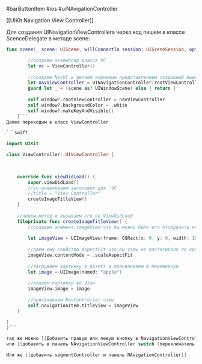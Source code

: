 #barButtonItem #ios #uiNAvigationController 

[[UIKit Navigation View Controller]]


Для создания UINavigationViewControllera через код пишем в классе ScenceDelegate  в методе scene:

```swift
func scene(_ scene: UIScene, willConnectTo session: UISceneSession, options connectionOptions: UIScene.ConnectionOptions) {

		//создаем экземпляр класса VC
        let vc = ViewController()
        
	    //создаем NavVC и делаем корневым предcтавлением созданный выше vc
        let navViewController = UINavigationController(rootViewController: vc)
        guard let _ = (scene as? UIWindowScene) else { return }
        
        self.window?.rootViewController = navViewController
        self.window?.backgroundColor = .white
        self.window?.makeKeyAndVisible()
    }```
Далее переходим в класс ViewController

```swift

import UIKit

class ViewController: UIViewController {

   
    
    override func viewDidLoad() {
        super.viewDidLoad()
        //устанавливаем заголовок для  VC
        //title = "View Controller"
        createImageTitleView()
    }
    
    //пишем метод и вызываем его во ViewDidLoad
    fileprivate func createImageTitleView() {
        //создаем элемент imageView что бы можно было его отобразить на navigationItem впоследствии
        
        let imageView = UIImageView(frame: CGRect(x: 0, y: 0, width: 100, height: 40))
        
        //даем ему свойство AspectFit что бы view не пастягивало по краям
        imageView.contentMode = .scaleAspectFit
        
        //загружаем картинку в Assets и присваиваем в переменную
        let image = UIImage(named: "apple")
        
        //кладем картинку во View
        imageView.image = image
        
        //присваиваем NavController view
        self.navigationItem.titleView = imageView
    }

}
}```

так же можно [[Добавить правую или левую кнопку в NavigationViewController]]
или [[добавить в панель NAvigationViewController switch (переключатель)]] вместо правой или левой кнопки

Или же [[добавить segmentController и панель NAvigationController]]

